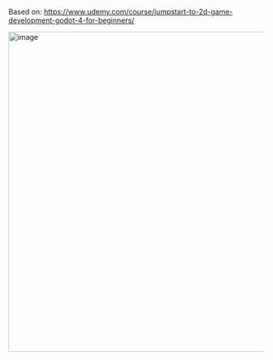 Based on: https://www.udemy.com/course/jumpstart-to-2d-game-development-godot-4-for-beginners/

<img width="1135" height="630" alt="image" src="https://github.com/user-attachments/assets/2c073796-e44d-4ec2-9c3a-fc94d48a8d52" />
